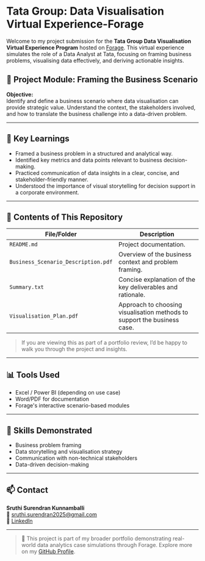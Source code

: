 
# Tata Group: Data Visualisation Virtual Experience-Forage

Welcome to my project submission for the **Tata Group Data Visualisation Virtual Experience Program** hosted on [Forage](https://www.theforage.com/). This virtual experience simulates the role of a Data Analyst at Tata, focusing on framing business problems, visualising data effectively, and deriving actionable insights.

## 📌 Project Module: Framing the Business Scenario

**Objective:**  
Identify and define a business scenario where data visualisation can provide strategic value. Understand the context, the stakeholders involved, and how to translate the business challenge into a data-driven problem.

---

## 🧠 Key Learnings

- Framed a business problem in a structured and analytical way.
- Identified key metrics and data points relevant to business decision-making.
- Practiced communication of data insights in a clear, concise, and stakeholder-friendly manner.
- Understood the importance of visual storytelling for decision support in a corporate environment.

---

## 🧾 Contents of This Repository

| File/Folder | Description |
|-------------|-------------|
| `README.md` | Project documentation. |
| `Business_Scenario_Description.pdf` | Overview of the business context and problem framing. |
| `Summary.txt` | Concise explanation of the key deliverables and rationale. |
| `Visualisation_Plan.pdf` | Approach to choosing visualisation methods to support the business case. |

> If you are viewing this as part of a portfolio review, I’d be happy to walk you through the project and insights.

---

## 📊 Tools Used

- Excel / Power BI (depending on use case)
- Word/PDF for documentation
- Forage's interactive scenario-based modules

---

## 🧩 Skills Demonstrated

- Business problem framing  
- Data storytelling and visualisation strategy  
- Communication with non-technical stakeholders  
- Data-driven decision-making

---

## 📫 Contact

**Sruthi Surendran Kunnamballi**  
📧 sruthi.surendran2025@gmail.com  
🔗 [LinkedIn](https://www.linkedin.com/in/sruthisurendran-k/)  

---

> 🚀 This project is part of my broader portfolio demonstrating real-world data analytics case simulations through Forage. Explore more on my [GitHub Profile](#).

